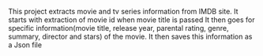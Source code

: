 This project extracts movie and tv series information from IMDB site.
It starts with extraction of movie id when movie title is passed 
It then goes for specific information(movie title, release year, parental rating, genre, summary, director and stars) of the movie.
It then saves this information as a Json file
